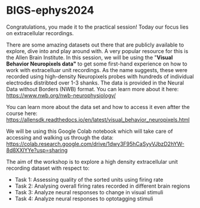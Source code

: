 # BIGS-ephys2024

Congratulations, you made it to the practical session! Today our focus lies on extracellular recordings.

There are some amazing datasets out there that are publicly available to explore, dive into and play around with. A very popular resource for this is the Allen Brain Institute. In this session, we will be using the "**Visual Behavior Neuropixels data"** to get some first-hand experience on how to work with extracelluar unit recordings.
As the name suggests, these were recorded using high-density Neuropixels probes with hundreds of individual electrodes distribted over 1-3 shanks.
The data is provided in the Neural Data without Borders (NWB) format. You can learn more about it here: https://www.nwb.org/nwb-neurophysiology/

You can learn more about the data set and how to access it even aftter the course here:
https://allensdk.readthedocs.io/en/latest/visual_behavior_neuropixels.html

We will be using this Google Colab notebook which will take care of accessing and walking us through the data:
https://colab.research.google.com/drive/1dwy3F95hCaSyyVJbzD2hYW-8d8XXlYYe?usp=sharing


The aim of the workshop is to explore a high density extracellular unit recording dataset with respect to:
- Task 1: Assessing quality of the sorted units using firing rate
- Task 2: Analysing overall firing rates recorded in different brain regions
- Task 3: Analyze neural responses to change in visual stimuli
- Task 4: Analyze neural responses to optotagging stimuli

